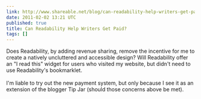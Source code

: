 ```yaml
---
link: http://www.shareable.net/blog/can-readability-help-writers-get-paid
date: 2011-02-02 13:21 UTC
published: true
title: Can Readability Help Writers Get Paid?
tags: []
---
```


Does Readability, by adding revenue sharing, remove the incentive for me to create a natively uncluttered and accessible design? Will Readability offer an "I read this" widget for users who visited my website, but didn't need to use Readability's bookmarklet. <br><br>I'm liable to try out the new payment system, but only because I see it as an extension of the blogger Tip Jar (should those concerns above be met).
